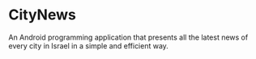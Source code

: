 # CityNews
An Android programming application that presents all the latest news of every city in Israel in a simple and efficient way.
